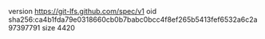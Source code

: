 version https://git-lfs.github.com/spec/v1
oid sha256:ca4b1fda79e0318660cb0b7babc0bcc4f8ef265b5413fef6532a6c2a97397791
size 4420
